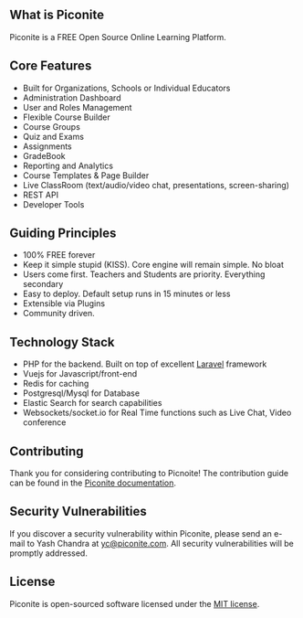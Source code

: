 ## What is Piconite

Piconite is a FREE Open Source Online Learning Platform.

## Core Features

- Built for Organizations, Schools or Individual Educators
- Administration Dashboard
- User and Roles Management
- Flexible Course Builder
- Course Groups
- Quiz and Exams
- Assignments
- GradeBook
- Reporting and Analytics
- Course Templates & Page Builder
- Live ClassRoom (text/audio/video chat, presentations, screen-sharing)
- REST API
- Developer Tools

## Guiding Principles

- 100% FREE forever
- Keep it simple stupid (KISS). Core engine will remain simple. No bloat
- Users come first. Teachers and Students are priority. Everything secondary
- Easy to deploy. Default setup runs in 15 minutes or less
- Extensible via Plugins
- Community driven.

## Technology Stack

- PHP for the backend. Built on top of excellent [Laravel](https://laravel.com) framework
- Vuejs for Javascript/front-end
- Redis for caching
- Postgresql/Mysql for Database
- Elastic Search for search capabilities
- Websockets/socket.io for Real Time functions such as Live Chat, Video conference

## Contributing

Thank you for considering contributing to Picnoite! The contribution guide can be found in the [Piconite documentation](http://laravel.com/docs/contributions).

## Security Vulnerabilities

If you discover a security vulnerability within Piconite, please send an e-mail to Yash Chandra at yc@piconite.com. All security vulnerabilities will be promptly addressed.

## License

Piconite is open-sourced software licensed under the [MIT license](http://opensource.org/licenses/MIT).
